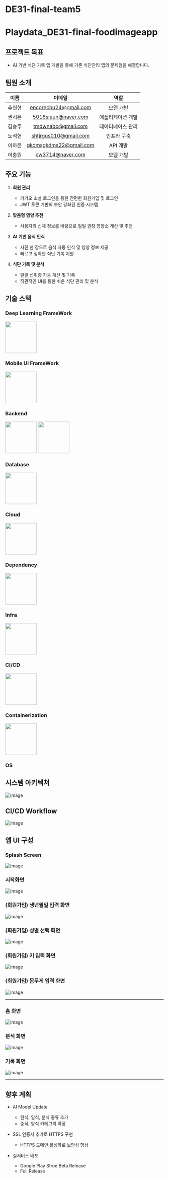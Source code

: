# DE31-final-team5
# Playdata_DE31-final-foodimageapp
## 프로젝트 목표
- AI 기반 식단 기록 앱 개발을 통해 기존 식단관리 앱의 문제점을 해결합니다.



## 팀원 소개

|이름|이메일|역할|
|:---:|:---:|:---:|
|추현형|encorechu24@gmail.com|모델 개발|
|권시은|5016sieun@naver.com|애플리케이션 개발|
|김승주|tmdwnabc@gmail.com|데이터베이스 관리|
|노석현|shtjrgus010@gmail.com|인프라 구축|
|이하은|gkdmsgkdms22@gmail.com|API 개발|
|이충원|cw3714@naver.com|모델 개발|


## 주요 기능
1. **회원 관리**
   - 카카오 소셜 로그인을 통한 간편한 회원가입 및 로그인
   - JWT 토큰 기반의 보안 강화된 인증 시스템

2. **맞춤형 영양 추천**
   - 사용자의 신체 정보를 바탕으로 일일 권장 영양소 계산 및 추천

3. **AI 기반 음식 인식**
   - 사진 한 장으로 음식 자동 인식 및 영양 정보 제공
   - 빠르고 정확한 식단 기록 지원

4. **식단 기록 및 분석**
   - 일일 섭취량 자동 계산 및 기록
   - 직관적인 UI를 통한 쉬운 식단 관리 및 분석


## 기술 스택
### Deep Learning FrameWork 


<img src="https://github.com/user-attachments/assets/12bcf6ab-0727-4d2c-8787-33344177e18b" width="100" height="100">


### Mobile UI FrameWork


<img src="https://github.com/user-attachments/assets/c1433ed1-f218-4ae7-bdd9-8aa0ebdc6a8f"  width="100" height="100">


### Backend


<img src="https://github.com/user-attachments/assets/1576558d-6881-4b88-82e0-3b5a3b04c3d9" width="100" height="100">
<img src="https://github.com/user-attachments/assets/df5ac783-53b6-47f4-9746-1cd6d1383052"  width="100" height="100">


### Database


<img src="https://github.com/user-attachments/assets/fb44f5a5-9cd2-4a28-b120-c9054796258e"  width="100" height="100">



### Cloud


<img src="https://github.com/user-attachments/assets/d14a1b02-bd63-4a6b-87f0-a1632158502f"  width="100" height="100">


### Dependency


<img src="https://github.com/user-attachments/assets/803f5113-985a-45d2-a2a6-94d4875dee0b"  width="100" height="100">


### Infra


<img src="https://github.com/user-attachments/assets/c178153c-995a-4ec4-a18d-b8f605c4ed91" width="100" height="100">


### CI/CD


<img src="https://github.com/user-attachments/assets/6d5999ec-41f3-4f19-a2fd-552e868ce7e9" width="100" height="100">


### Containerization


<img src="https://github.com/user-attachments/assets/bb6f07bb-011b-4615-925d-241b4c1f65a7" width="100" height="100">


### OS



## 시스템 아키텍쳐
![image](https://github.com/user-attachments/assets/49243e81-350e-457c-afda-9915e23c91b2)

## CI/CD Workflow
![image](https://github.com/user-attachments/assets/1683a1c7-79a7-46bd-aecd-10b6ac73fcb0)


## 앱 UI 구성

### Splash Screen
![image](https://github.com/user-attachments/assets/57aad464-25dc-4689-aad8-b1a61e82babe)



### 시작화면
![image](https://github.com/user-attachments/assets/fbf1547c-b0c9-40a2-998f-5ef4647f2ef5)



### (회원가입) 생년월일 입력 화면
![image](https://github.com/user-attachments/assets/9122b341-08c0-4886-94e6-8166e4170f56)



### (회원가입) 성별 선택 화면
![image](https://github.com/user-attachments/assets/bb7919b2-c79c-4f53-ae6b-38e87429f627)


### (회원가입) 키 입력 화면
![image](https://github.com/user-attachments/assets/b7c9228d-d58a-4f6d-bc9c-41f06c773f94)


### (회원가입) 몸무게 입력 화면
![image](https://github.com/user-attachments/assets/180e9d31-b0a5-4979-a26c-ae6a43a8baf6)



---



### 홈 화면
![image](https://github.com/user-attachments/assets/ed583dd8-5885-44cf-8468-aa6718adcf94)


### 분석 화면
![image](https://github.com/user-attachments/assets/72ef3bb0-6fd6-45c8-8fe4-e31ecaafede2)


### 기록 화면
![image](https://github.com/user-attachments/assets/c9374b20-b51b-43a9-8b78-9dbf559b4dd7)



---

## 향후 계획
+ AI Model Update
  + 한식, 일식, 분식 종류 추가
  + 중식, 양식 카테고리 확장
 
+ SSL 인증서 추가로 HTTPS 구현
  + HTTPS 도메인 활성화로 보안성 향상
 
+ 실서비스 배포
  + Google Play Stroe Beta Release
  + Full Release  
